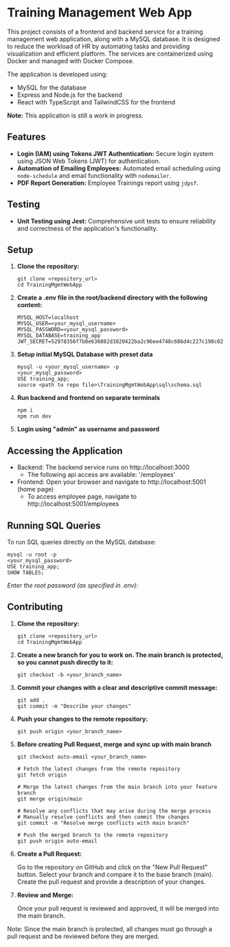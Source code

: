 # Training Management Web App

This project consists of a frontend and backend service for a training management web application, along with a MySQL database. It is designed to reduce the workload of HR by automating tasks and providing visualization and efficient platform. The services are containerized using Docker and managed with Docker Compose.

The application is developed using:
- MySQL for the database
- Express and Node.js for the backend
- React with TypeScript and TailwindCSS for the frontend

**Note:** This application is still a work in progress.

## Features

- **Login (IAM) using Tokens JWT Authentication:** Secure login system using JSON Web Tokens (JWT) for authentication.
- **Automation of Emailing Employees:** Automated email scheduling using `node-schedule` and email functionality with `nodemailer`.
- **PDF Report Generation:** Employee Trainings report using `jdpsf`.

## Testing

- **Unit Testing using Jest:** Comprehensive unit tests to ensure reliability and correctness of the application's functionality.

## Setup

1. **Clone the repository:**
   ```
   git clone <repository_url>
   cd TrainingMgmtWebApp
   ```
2. **Create a .env file in the root/backend directory with the following content:**
   ```
   MYSQL_HOST=localhost
   MYSQL_USER=<your_mysql_username>
   MYSQL_PASSWORD=<your_mysql_password>
   MYSQL_DATABASE=training_app
   JWT_SECRET=52978356f7b8e636082d3820422ba2c96ee4748c686d4c227c198c02349a8e6e
   ```
3. **Setup initial MySQL Database with preset data**
   ```
   mysql -u <your_mysql_username> -p
   <your_mysql_password>
   USE training_app;
   source <path to repo file>\TrainingMgmtWebApp\sql\schema.sql
   ```
4. **Run backend and frontend on separate terminals**
   ```
   npm i
   npm run dev
   ```
5. **Login using "admin" as username and password**

## Accessing the Application

- Backend: The backend service runs on http://localhost:3000
  - The following api access are available: '/employees'
- Frontend: Open your browser and navigate to http://localhost:5001 (home page)
  - To access employee page, navigate to http://localhost:5001/employees

## Running SQL Queries

To run SQL queries directly on the MySQL database:
   ```
   mysql -u root -p
   <your_mysql_password>
   USE training_app;
   SHOW TABLES;
   ```
   _Enter the root password (as specified in .env):_

## Contributing

1. **Clone the repository:**

   ```
   git clone <repository_url>
   cd TrainingMgmtWebApp
   ```

2. **Create a new branch for you to work on. The main branch is protected, so you cannot push directly to it:**
   ```
   git checkout -b <your_branch_name>
   ```
3. **Commit your changes with a clear and descriptive commit message:**

   ```
   git add .
   git commit -m "Describe your changes"
   ```

4. **Push your changes to the remote repository:**
   ```
   git push origin <your_branch_name>
   ```
5. **Before creating Pull Request, merge and sync up with main branch**
   ```
   git checkout auto-email <your_branch_name>

   # Fetch the latest changes from the remote repository
   git fetch origin

   # Merge the latest changes from the main branch into your feature branch
   git merge origin/main

   # Resolve any conflicts that may arise during the merge process
   # Manually resolve conflicts and then commit the changes
   git commit -m "Resolve merge conflicts with main branch"

   # Push the merged branch to the remote repository
   git push origin auto-email
   ```
7. **Create a Pull Request:**

   Go to the repository on GitHub and click on the "New Pull Request" button. Select your branch and compare it to the base branch (main). Create the pull request and provide a description of your changes.

8. **Review and Merge:**

   Once your pull request is reviewed and approved, it will be merged into the main branch.

Note: Since the main branch is protected, all changes must go through a pull request and be reviewed before they are merged.
